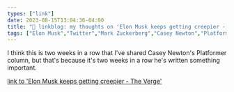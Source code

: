 ```yaml
---
types: ["link"]
date: 2023-08-15T13:04:36-04:00
title: "🔗 linkblog: my thoughts on 'Elon Musk keeps getting creepier - The Verge'"
tags: ["Elon Musk","Twitter","Mark Zuckerberg","Casey Newton","Platformer"]
---
```

I think this is two weeks in a row that I've shared Casey Newton's Platformer column, but that's because it's two weeks in a row he's written something important.  
 

[link to 'Elon Musk keeps getting creepier - The Verge'](https://www.theverge.com/2023/8/15/23832701/elon-musk-lies-mark-zuckerberg-fight-creepy)
